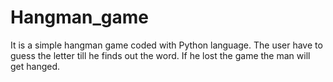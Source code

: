 # Hangman_game
It is a simple hangman game coded with Python language. The user have to guess the letter till he finds out the word. If he lost the game the man will get hanged.
